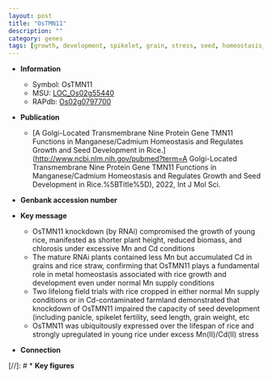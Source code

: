 ```yaml
---
layout: post
title: "OsTMN11"
description: ""
category: genes
tags: [growth, development, spikelet, grain, stress, seed, homeostasis, grain weight, plant height, seed development, seed length]
---
```


* **Information**  
    + Symbol: OsTMN11  
    + MSU: [LOC_Os02g55440](http://rice.uga.edu/cgi-bin/ORF_infopage.cgi?orf=LOC_Os02g55440)  
    + RAPdb: [Os02g0797700](https://rapdb.dna.affrc.go.jp/locus/?name=Os02g0797700)  

* **Publication**  
    + [A Golgi-Located Transmembrane Nine Protein Gene TMN11 Functions in Manganese/Cadmium Homeostasis and Regulates Growth and Seed Development in Rice.](http://www.ncbi.nlm.nih.gov/pubmed?term=A Golgi-Located Transmembrane Nine Protein Gene TMN11 Functions in Manganese/Cadmium Homeostasis and Regulates Growth and Seed Development in Rice.%5BTitle%5D), 2022, Int J Mol Sci.

* **Genbank accession number**  

* **Key message**  
    + OsTMN11 knockdown (by RNAi) compromised the growth of young rice, manifested as shorter plant height, reduced biomass, and chlorosis under excessive Mn and Cd conditions
    + The mature RNAi plants contained less Mn but accumulated Cd in grains and rice straw, confirming that OsTMN11 plays a fundamental role in metal homeostasis associated with rice growth and development even under normal Mn supply conditions
    + Two lifelong field trials with rice cropped in either normal Mn supply conditions or in Cd-contaminated farmland demonstrated that knockdown of OsTMN11 impaired the capacity of seed development (including panicle, spikelet fertility, seed length, grain weight, etc
    + OsTMN11 was ubiquitously expressed over the lifespan of rice and strongly upregulated in young rice under excess Mn(II)/Cd(II) stress

* **Connection**  

[//]: # * **Key figures**  


